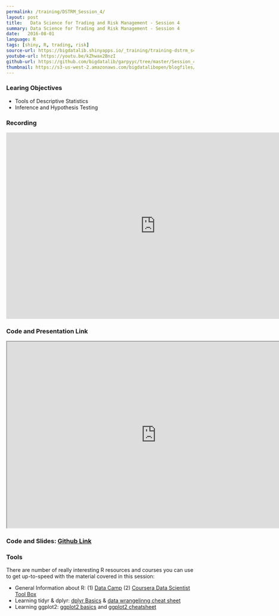 ```yaml
---
permalink: /training/DSTRM_Session_4/
layout: post
title:   Data Science for Trading and Risk Management - Session 4
summary: Data Science for Trading and Risk Management - Session 4
date:   2016-08-01
language: R
tags: [shiny, R, trading, risk]
source-url: https://bigdatalib.shinyapps.io/_training/training-dstrm_s4.md
youtube-url: https://youtu.be/kZhwax2BnzI
github-url: https://github.com/bigdatalib/garpyyc/tree/master/Session_4
thumbnail: https://s3-us-west-2.amazonaws.com/bigdatalibopen/blogfiles/Rlogo_thumb.png
---
```


### Learing Objectives

- Tools of Descriptive Statistics
- Inference and Hypothesis Testing

### Recording
<iframe width="800" height="500" src="https://www.youtube.com/embed/kZhwax2BnzI" frameborder="0" allowfullscreen></iframe>

### Code and Presentation Link

<iframe width="800" height="500" src="https://s3-us-west-2.amazonaws.com/bigdatalibopen/garp/statistical_learning.html" frameborder="1" allowfullscreen></iframe>


### **Code and Slides:** [Github Link](https://github.com/bigdatalib/garpyyc/tree/master/Session_4_Modelling)

### Tools

There are number of really interesting R resources and courses you can use to get up-to-speed with the material covered in this session:

* General Information about R: (1) [Data Camp](https://www.datacamp.com/) (2) [Coursera Data Scientist Tool Box](https://www.coursera.org/course/datascitoolbox)
* Learning tidyr & dplyr: [dplyr Basics](https://cran.r-project.org/web/packages/dplyr/vignettes/introduction.html) & [data wrangelinng cheat sheet](https://www.rstudio.com/wp-content/uploads/2015/02/data-wrangling-cheatsheet.pdf)
* Learning ggplot2: [ggplot2 basics](http://www.noamross.net/blog/2012/10/5/ggplot-introduction.html) and [ggplot2 cheatsheet](https://www.rstudio.com/wp-content/uploads/2015/03/ggplot2-cheatsheet.pdf)

